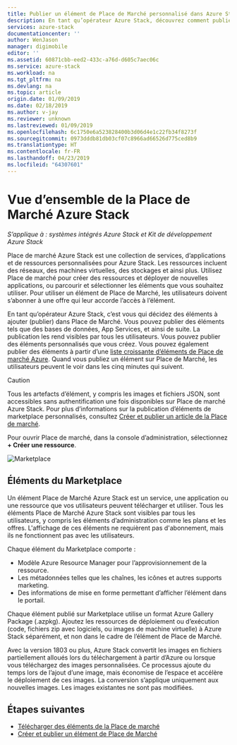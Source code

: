 ```yaml
---
title: Publier un élément de Place de Marché personnalisé dans Azure Stack (opérateur cloud) | Microsoft Docs
description: En tant qu’opérateur Azure Stack, découvrez comment publier un élément de Place de Marché personnalisé dans Azure Stack.
services: azure-stack
documentationcenter: ''
author: WenJason
manager: digimobile
editor: ''
ms.assetid: 60871cbb-eed2-433c-a76d-d605c7aec06c
ms.service: azure-stack
ms.workload: na
ms.tgt_pltfrm: na
ms.devlang: na
ms.topic: article
origin.date: 01/09/2019
ms.date: 02/18/2019
ms.author: v-jay
ms.reviewer: unknown
ms.lastreviewed: 01/09/2019
ms.openlocfilehash: 6c1750e6a523828400b3d06d4e1c22fb34f8273f
ms.sourcegitcommit: 0973dddb81db03cf07c8966ad66526d775ced8b9
ms.translationtype: HT
ms.contentlocale: fr-FR
ms.lasthandoff: 04/23/2019
ms.locfileid: "64307601"
---
```

# <a name="azure-stack-marketplace-overview"></a>Vue d’ensemble de la Place de Marché Azure Stack

*S’applique à : systèmes intégrés Azure Stack et Kit de développement Azure Stack*

Place de marché Azure Stack est une collection de services, d’applications et de ressources personnalisées pour Azure Stack. Les ressources incluent des réseaux, des machines virtuelles, des stockages et ainsi plus. Utilisez Place de marché pour créer des ressources et déployer de nouvelles applications, ou parcourir et sélectionner les éléments que vous souhaitez utiliser. Pour utiliser un élément de Place de Marché, les utilisateurs doivent s’abonner à une offre qui leur accorde l’accès à l’élément.

En tant qu’opérateur Azure Stack, c’est vous qui décidez des éléments à ajouter (publier) dans Place de Marché. Vous pouvez publier des éléments tels que des bases de données, App Services, et ainsi de suite. La publication les rend visibles par tous les utilisateurs. Vous pouvez publier des éléments personnalisés que vous créez. Vous pouvez également publier des éléments à partir d’une [liste croissante d’éléments de Place de marché Azure](azure-stack-marketplace-azure-items.md). Quand vous publiez un élément sur Place de Marché, les utilisateurs peuvent le voir dans les cinq minutes qui suivent.

> [!CAUTION]  
> Tous les artefacts d’élément, y compris les images et fichiers JSON, sont accessibles sans authentification une fois disponibles sur Place de marché Azure Stack. Pour plus d’informations sur la publication d’éléments de marketplace personnalisés, consultez [Créer et publier un article de la Place de marché](azure-stack-create-and-publish-marketplace-item.md).

Pour ouvrir Place de marché, dans la console d’administration, sélectionnez **+ Créer une ressource**.

![Marketplace](media/azure-stack-publish-custom-marketplace-item/image1.png)

## <a name="marketplace-items"></a>Éléments du Marketplace

Un élément Place de Marché Azure Stack est un service, une application ou une ressource que vos utilisateurs peuvent télécharger et utiliser. Tous les éléments Place de Marché Azure Stack sont visibles par tous les utilisateurs, y compris les éléments d’administration comme les plans et les offres. L'affichage de ces éléments ne requièrent pas d'abonnement, mais ils ne fonctionnent pas avec les utilisateurs.

Chaque élément du Marketplace comporte :

* Modèle Azure Resource Manager pour l’approvisionnement de la ressource.
* Les métadonnées telles que les chaînes, les icônes et autres supports marketing.
* Des informations de mise en forme permettant d’afficher l’élément dans le portail.

Chaque élément publié sur Marketplace utilise un format Azure Gallery Package (.azpkg). Ajoutez les ressources de déploiement ou d’exécution (code, fichiers zip avec logiciels, ou images de machine virtuelle) à Azure Stack séparément, et non dans le cadre de l’élément de Place de Marché.

Avec la version 1803 ou plus, Azure Stack convertit les images en fichiers partiellement alloués lors du téléchargement à partir d’Azure ou lorsque vous téléchargez des images personnalisées. Ce processus ajoute du temps lors de l’ajout d’une image, mais économise de l’espace et accélère le déploiement de ces images. La conversion s’applique uniquement aux nouvelles images. Les images existantes ne sont pas modifiées.

## <a name="next-steps"></a>Étapes suivantes

* [Télécharger des éléments de la Place de marché](azure-stack-download-azure-marketplace-item.md)  
* [Créer et publier un élément de Place de Marché](azure-stack-create-and-publish-marketplace-item.md)

<!-- Update_Description: wording update -->
